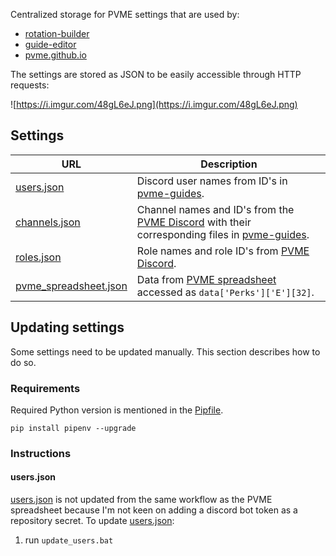 Centralized storage for PVME settings that are used by:

- [rotation-builder](https://github.com/pvme/rotation-builder)
- [guide-editor](https://github.com/pvme/guide-editor)
- [pvme.github.io](https://github.com/pvme/pvme.github.io)

The settings are stored as JSON to be easily accessible through HTTP requests:

![https://i.imgur.com/48gL6eJ.png](https://i.imgur.com/48gL6eJ.png)

## Settings

| URL                                                          | Description                                                  |
| ------------------------------------------------------------ | ------------------------------------------------------------ |
| [users.json](https://raw.githubusercontent.com/pvme/pvme-settings/settings/users/users.json) | Discord user names from ID's in [pvme-guides](https://github.com/pvme/pvme-guides). |
| [channels.json](https://raw.githubusercontent.com/pvme/pvme-settings/pvme-discord/channels.json) | Channel names and ID's from the [PVME Discord](https://discord.gg/6djqFVN) with their corresponding files in [pvme-guides](https://github.com/pvme/pvme-guides). |
| [roles.json](https://raw.githubusercontent.com/pvme/pvme-settings/pvme-discord/roles.json) | Role names and role ID's from [PVME Discord](https://discord.gg/6djqFVN). |
| [pvme_spreadsheet.json](https://raw.githubusercontent.com/pvme/pvme-settings/settings/pvme-spreadsheet/pvme_spreadsheet.json) | Data from [PVME spreadsheet](https://docs.google.com/spreadsheets/d/1OGM9MBUG2bQVbHxlm86Xfs60soFcjINSOrPv1WL3Vgw/edit#gid=1210777994) accessed as `data['Perks']['E'][32]`. |

## Updating settings

Some settings need to be updated manually. This section describes how to do so. 

### Requirements

Required Python version is mentioned in the [Pipfile](https://github.com/pvme/pvme-settings/blob/master/Pipfile).

```
pip install pipenv --upgrade
```

### Instructions

#### users.json

[users.json](https://raw.githubusercontent.com/pvme/pvme-settings/settings/users/users.json) is not updated from the same workflow as the PVME spreadsheet because I'm not keen on adding a discord bot token as a repository secret. To update [users.json](https://raw.githubusercontent.com/pvme/pvme-settings/settings/users/users.json):

1. run `update_users.bat`

